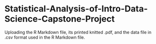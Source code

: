 # Statistical-Analysis-of-Intro-Data-Science-Capstone-Project
Uploading the R Markdown file, its printed knitted .pdf, and the data file in .csv format used in the R Markdown file. 
